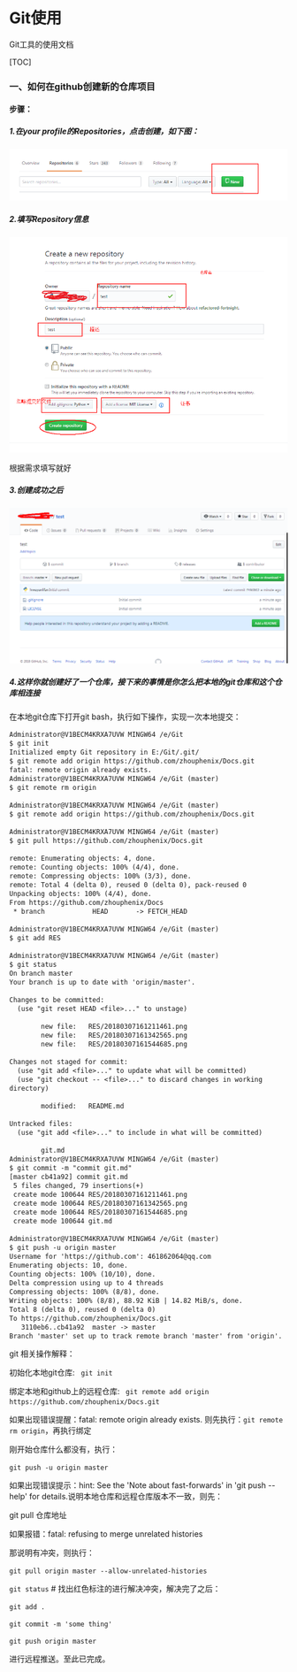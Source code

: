 # Git使用

Git工具的使用文档

[TOC]

### 一、如何在github创建新的仓库项目

#### 步骤：

##### 1.在your profile的Repositories，点击创建，如下图： 

![新建git仓库](RES/20180307161211461.png)

##### 2.填写Repository信息

![Repository信息](RES/20180307161342565.png)

根据需求填写就好

##### 3.创建成功之后

![创建成功之后仓库](RES/20180307161544685.png)

##### 4.这样你就创建好了一个仓库，接下来的事情是你怎么把本地的git仓库和这个仓库相连接

在本地git仓库下打开git bash，执行如下操作，实现一次本地提交： 

```
Administrator@V1BECM4KRXA7UVW MINGW64 /e/Git
$ git init
Initialized empty Git repository in E:/Git/.git/
$ git remote add origin https://github.com/zhouphenix/Docs.git
fatal: remote origin already exists.
Administrator@V1BECM4KRXA7UVW MINGW64 /e/Git (master)
$ git remote rm origin

Administrator@V1BECM4KRXA7UVW MINGW64 /e/Git (master)
$ git remote add origin https://github.com/zhouphenix/Docs.git

Administrator@V1BECM4KRXA7UVW MINGW64 /e/Git (master)
$ git pull https://github.com/zhouphenix/Docs.git

remote: Enumerating objects: 4, done.
remote: Counting objects: 100% (4/4), done.
remote: Compressing objects: 100% (3/3), done.
remote: Total 4 (delta 0), reused 0 (delta 0), pack-reused 0
Unpacking objects: 100% (4/4), done.
From https://github.com/zhouphenix/Docs
 * branch            HEAD       -> FETCH_HEAD

Administrator@V1BECM4KRXA7UVW MINGW64 /e/Git (master)
$ git add RES

Administrator@V1BECM4KRXA7UVW MINGW64 /e/Git (master)
$ git status
On branch master
Your branch is up to date with 'origin/master'.

Changes to be committed:
  (use "git reset HEAD <file>..." to unstage)

        new file:   RES/20180307161211461.png
        new file:   RES/20180307161342565.png
        new file:   RES/20180307161544685.png

Changes not staged for commit:
  (use "git add <file>..." to update what will be committed)
  (use "git checkout -- <file>..." to discard changes in working directory)

        modified:   README.md

Untracked files:
  (use "git add <file>..." to include in what will be committed)

        git.md
Administrator@V1BECM4KRXA7UVW MINGW64 /e/Git (master)
$ git commit -m "commit git.md"
[master cb41a92] commit git.md
 5 files changed, 79 insertions(+)
 create mode 100644 RES/20180307161211461.png
 create mode 100644 RES/20180307161342565.png
 create mode 100644 RES/20180307161544685.png
 create mode 100644 git.md

Administrator@V1BECM4KRXA7UVW MINGW64 /e/Git (master)
$ git push -u origin master
Username for 'https://github.com': 461862064@qq.com
Enumerating objects: 10, done.
Counting objects: 100% (10/10), done.
Delta compression using up to 4 threads
Compressing objects: 100% (8/8), done.
Writing objects: 100% (8/8), 88.92 KiB | 14.82 MiB/s, done.
Total 8 (delta 0), reused 0 (delta 0)
To https://github.com/zhouphenix/Docs.git
   3110eb6..cb41a92  master -> master
Branch 'master' set up to track remote branch 'master' from 'origin'.

```

git 相关操作解释：

初始化本地git仓库: ` git init`

绑定本地和github上的远程仓库:  ` git remote add origin https://github.com/zhouphenix/Docs.git` 

如果出现错误提醒：fatal: remote origin already exists.  则先执行：`git remote rm origin`，再执行绑定

刚开始仓库什么都没有，执行：

`git push -u origin master`

如果出现错误提示：hint: See the 'Note about fast-forwards' in 'git push --help' for details.说明本地仓库和远程仓库版本不一致，则先：

git pull 仓库地址

如果报错：fatal: refusing to merge unrelated histories


那说明有冲突，则执行：

`git pull origin master --allow-unrelated-histories`

`git status`  # 找出红色标注的进行解决冲突，解决完了之后：

`git add .`

`git commit -m 'some thing'`

`git push origin master`

进行远程推送。至此已完成。

























